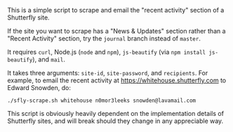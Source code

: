 This is a simple script to scrape and email the "recent activity" section of a Shutterfly site.

If the site you want to scrape has a "News & Updates" section rather than a "Recent Activity" section, try the `journal` branch instead of `master`.

It requires `curl`, Node.js (`node` and `npm`), `js-beautify` (via `npm install js-beautify`), and `mail`.

It takes three arguments: `site-id`, `site-password`, and `recipients`.  For example, to email the recent activity at https://whitehouse.shutterfly.com to Edward Snowden, do:

    ./sfly-scrape.sh whitehouse n0mor3leeks snowden@lavamail.com

This script is obviously heavily dependent on the implementation details of Shutterfly sites, and will break should they change in any appreciable way.
